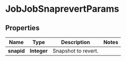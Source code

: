 
# JobJobSnaprevertParams

## Properties
Name | Type | Description | Notes
------------ | ------------- | ------------- | -------------
**snapid** | **Integer** | Snapshot to revert. | 



